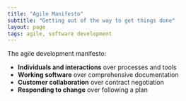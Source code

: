 ```yaml
---
title: "Agile Manifesto"
subtitle: "Getting out of the way to get things done"
layout: page
tags: agile, software development
---
```

The agile development manifesto:
- **Individuals and interactions** over processes and tools
- **Working software** over comprehensive documentation
- **Customer collaboration** over contract negotiation
- **Responding to change** over following a plan
